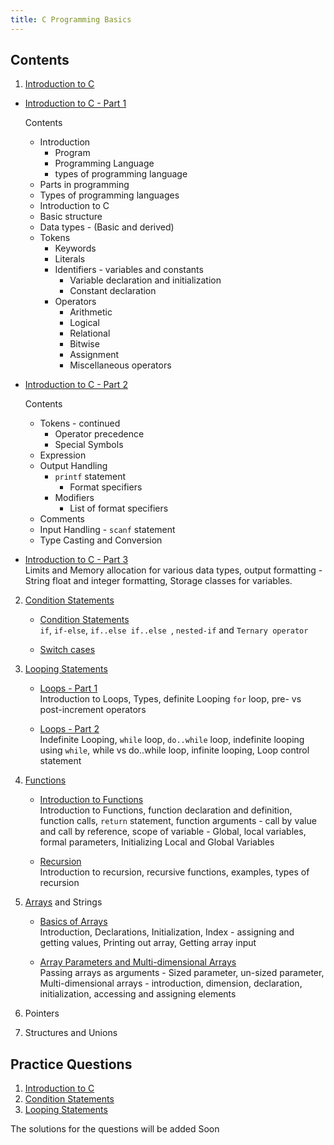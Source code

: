 ```yaml
---
title: C Programming Basics
---
```


## Contents

1. [Introduction to C](<Intro_to_C(1).html>)

- [Introduction to C - Part 1](<Intro_to_C(1).html>)

  Contents  

  - Introduction
    - Program
    - Programming Language
    - types of programming language
  - Parts in programming
  - Types of programming languages
  - Introduction to C
  - Basic structure
  - Data types - (Basic and derived)
  - Tokens
    - Keywords
    - Literals
    - Identifiers - variables and constants
      - Variable declaration and initialization
      - Constant declaration
    - Operators
      - Arithmetic
      - Logical
      - Relational
      - Bitwise
      - Assignment
      - Miscellaneous operators

- [Introduction to C - Part 2](<Intro_to_C(2).html>)

   Contents  

  - Tokens - continued
    - Operator precedence
    - Special Symbols
  - Expression
  - Output Handling
    - `printf` statement
      - Format specifiers
    - Modifiers
      - List of format specifiers
  - Comments
  - Input Handling - `scanf` statement
  - Type Casting and Conversion

- [Introduction to C - Part 3](<Intro_to_C(3).html>)  
     Limits and Memory allocation for various data types, output formatting - String float and integer formatting, Storage classes for variables.

2. [Condition Statements](condition_statements.html)

   - [Condition Statements](condition_statements.html)  
     `if`, `if-else`, `if..else if..else `, `nested-if` and `Ternary operator`

   - [Switch cases](switch_case.html)

3. [Looping Statements](loops.html)

   - [Loops - Part 1](loops.html)  
     Introduction to Loops, Types, definite Looping `for` loop, pre- vs post-increment operators

   - [Loops - Part 2](indefinite_loops.html)  
     Indefinite Looping, `while` loop, `do..while` loop, indefinite looping using `while`, while vs do..while loop, infinite looping, Loop control statement

4. [Functions](functions.html)

   - [Introduction to Functions](functions.html)  
      Introduction to Functions, function declaration and definition, function calls, `return` statement, function arguments - call by value and call by reference, scope of variable - Global, local variables, formal parameters, Initializing Local and Global Variables

   - [Recursion](recursion.html)  
     Introduction to recursion, recursive functions, examples, types of recursion

5. [Arrays](arrays.html) and Strings

   - [Basics of Arrays](arrays.html)  
      Introduction, Declarations, Initialization, Index - assigning and getting values, Printing out array, Getting array input

   - [Array Parameters and Multi-dimensional Arrays](multi_dimensional_arrays.html)  
      Passing arrays as arguments - Sized parameter, un-sized parameter, Multi-dimensional arrays - introduction, dimension, declaration, initialization, accessing and assigning elements

6. Pointers
7. Structures and Unions

## Practice Questions

1. [Introduction to C](Practice_code1.html)
2. [Condition Statements](Practice_code2.html)
3. [Looping Statements](Practice_code3.html)

The solutions for the questions will be added Soon
